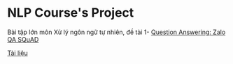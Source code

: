 # NLP Course's Project

Bài tập lớn môn Xử lý ngôn ngữ tự nhiên, đề tài 1- [Question Answering: Zalo QA  SQuAD](https://github.com/namnv1113/Nanibot_ZaloAIChallenge2019_VietnameseWikiQA/tree/master/Dataset)

[Tài liệu](https://drive.google.com/drive/folders/1HDkrmuixzfChdpHGpEg7JAuJyZNR5RK3?usp=sharing)
